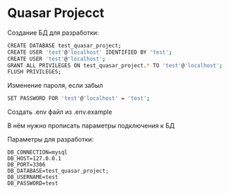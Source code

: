 # Quasar Projecct

Создание БД для разработки:

```bash
CREATE DATABASE test_quasar_project;
CREATE USER 'test'@'localhost' IDENTIFIED BY 'test';
CREATE USER 'test'@'localhost';
GRANT ALL PRIVILEGES ON test_quasar_project.* TO 'test'@'localhost';
FLUSH PRIVILEGES;
```

Изменение пароля, если забыл

```bash
SET PASSWORD FOR 'test'@'localhost' = 'test';
```

Создать .env файл из .env.example

В нём нужно прописать параметры подключения к БД

Параметры для разработки:

```env
DB_CONNECTION=mysql
DB_HOST=127.0.0.1
DB_PORT=3306
DB_DATABASE=test_quasar_project;
DB_USERNAME=test
DB_PASSWORD=test
```
